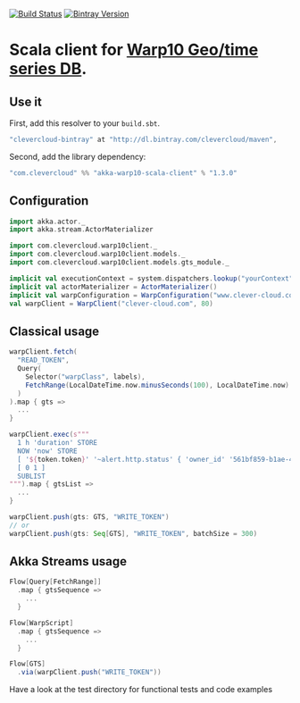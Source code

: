 [![Build Status](https://travis-ci.org/CleverCloud/akka-warp10-scala-client.svg?branch=master)](https://travis-ci.org/CleverCloud/akka-warp10-scala-client) [![Bintray Version](https://img.shields.io/bintray/v/clevercloud/maven/akka-warp10-scala-client.svg)](https://bintray.com/clevercloud/maven/akka-warp10-scala-client#)

# Scala client for [Warp10 Geo/time series DB](http://www.warp10.io/).

## Use it

First, add this resolver to your `build.sbt`.

```scala
"clevercloud-bintray" at "http://dl.bintray.com/clevercloud/maven",
```

Second, add the library dependency:

```scala
"com.clevercloud" %% "akka-warp10-scala-client" % "1.3.0"
```

## Configuration

```scala
import akka.actor._
import akka.stream.ActorMaterializer

import com.clevercloud.warp10client._
import com.clevercloud.warp10client.models._
import com.clevercloud.warp10client.models.gts_module._

implicit val executionContext = system.dispatchers.lookup("yourContext")
implicit val actorMaterializer = ActorMaterializer()
implicit val warpConfiguration = WarpConfiguration("www.clever-cloud.com")
val warpClient = WarpClient("clever-cloud.com", 80)
```

## Classical usage

```scala
warpClient.fetch(
  "READ_TOKEN",
  Query(
    Selector("warpClass", labels),
    FetchRange(LocalDateTime.now.minusSeconds(100), LocalDateTime.now)
  )
).map { gts =>
  ...
}

warpClient.exec(s"""
  1 h 'duration' STORE
  NOW 'now' STORE
  [ '${token.token}' '~alert.http.status' { 'owner_id' '561bf859-b1ae-41bd-bd89-3421fbad0697' } $$now $$duration ] FETCH
  [ 0 1 ]
  SUBLIST
""").map { gtsList =>
  ...
}

warpClient.push(gts: GTS, "WRITE_TOKEN")
// or
warpClient.push(gts: Seq[GTS], "WRITE_TOKEN", batchSize = 300)
```

## Akka Streams usage

```scala
Flow[Query[FetchRange]]
  .map { gtsSequence =>
    ...
  }

Flow[WarpScript]
  .map { gtsSequence =>
    ...
  }

Flow[GTS]
  .via(warpClient.push("WRITE_TOKEN"))
```

Have a look at the test directory for functional tests and code examples

